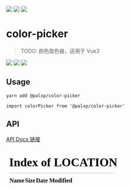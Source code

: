 <!--
 * @Author: ShawnPhang
 * @Date: 2023-05-26 17:09:49
 * @Description:
 * @LastEditors: ShawnPhang <site: m.palxp.cn>
 * @LastEditTime: 2023-08-22 23:51:39
-->

<img style="display: inline-block;" src="https://img.shields.io/github/watchers/palxiao/front-end-arsenal?style=social" />
<img style="display: inline-block;" src="https://img.shields.io/github/forks/palxiao/front-end-arsenal?style=social" />
<img style="display: inline-block;" src="https://img.shields.io/github/stars/palxiao/front-end-arsenal?style=social" />

# color-picker

> TODO: 颜色取色器，适用于 Vue3

<img style="display: inline-block;" src="https://img.shields.io/npm/v/@palxp/color-picker" />
<img style="display: inline-block;" src="https://img.shields.io/bundlephobia/min/@palxp/color-picker?color=%2344cc88" />
<img style="display: inline-block;" src="https://img.shields.io/npm/dm/@palxp/color-picker" />

## Usage

```
yarn add @palxp/color-picker

import colorPicker from '@palxp/color-picker'
```

## API

[API Docs 链接](/#/docs)

  <iframe src="/#/docs/color-picker/index?preview=true" frameborder="0"></iframe>
